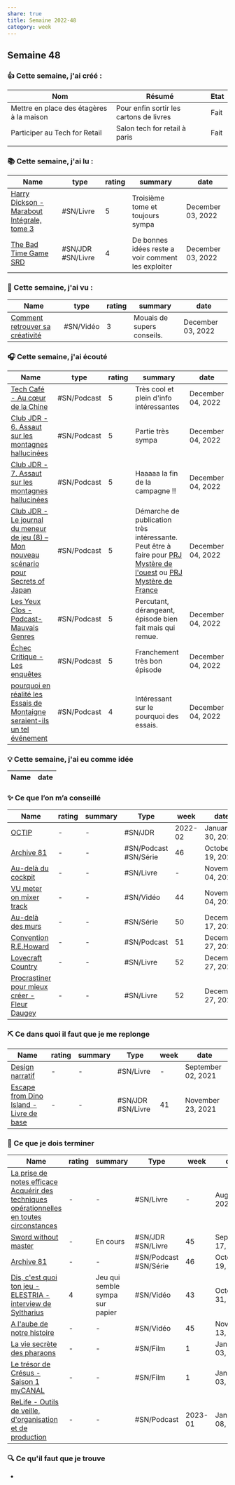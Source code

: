 ```yaml
---
share: true 
title: Semaine 2022-48
category: week
---
```

## Semaine 48

### 👍 **Cette semaine, j'ai créé :**
| Nom                                      | Résumé                                  | Etat |
| ---------------------------------------- | --------------------------------------- | ---- |
| Mettre en place des étagères à la maison | Pour enfin sortir les cartons de livres | Fait |
| Participer au Tech for Retail            | Salon tech for retail à paris           | Fait |
|                                          |                                         |      |

### 📚 Cette semaine, j'ai lu :

| Name                                                                                                                         | type              | rating | summary                                            | date              |
| ---------------------------------------------------------------------------------------------------------------------------- | ----------------- | ------ | -------------------------------------------------- | ----------------- |
| [Harry Dickson - Marabout Intégrale, tome 3](../source/Harry%20Dickson%20-%20Marabout%20Int%C3%A9grale,%20tome%203.md) | #SN/Livre         | 5      | Troisième tome et toujours sympa                   | December 03, 2022 |
| [The Bad Time Game SRD](../source/The%20Bad%20Time%20Game%20SRD.md)    | #SN/JDR #SN/Livre | 4      | De bonnes idées reste a voir comment les exploiter | December 03, 2022 |


### 🍿 Cette semaine, j'ai vu :

| Name                                                                                                   | type      | rating | summary                    | date              |
| ------------------------------------------------------------------------------------------------------ | --------- | ------ | -------------------------- | ----------------- |
| [Comment retrouver sa créativité](../source/Comment%20retrouver%20sa%20cr%C3%A9ativit%C3%A9.md) | #SN/Vidéo | 3      | Mouais de supers conseils. | December 03, 2022 |


### 🎧 Cette semaine, j'ai écouté

| Name                                                                                                                                                                                                                     | type        | rating | summary                                                                                                                   | date              |
| ------------------------------------------------------------------------------------------------------------------------------------------------------------------------------------------------------------------------ | ----------- | ------ | ------------------------------------------------------------------------------------------------------------------------- | ----------------- |
| [Tech Café - Au cœur de la Chine](../source/Tech%20Caf%C3%A9%20-%20Au%20c%C5%93ur%20de%20la%20Chine.md)                                                                                                                         | #SN/Podcast | 5      | Très cool et plein d'info intéressantes                                                                                   | December 04, 2022 |
| [Club JDR - 6. Assaut sur les montagnes hallucinées](../source/Club%20JDR%20-%206.%20Assaut%20sur%20les%20montagnes%20hallucin%C3%A9es.md)                                                                           | #SN/Podcast | 5      | Partie très sympa                                                                                                         | December 04, 2022 |
| [Club JDR - 7. Assaut sur les montagnes hallucinées](../source/Club%20JDR%20-%207.%20Assaut%20sur%20les%20montagnes%20hallucin%C3%A9es.md)                                                                           | #SN/Podcast | 5      | Haaaaa la fin de la campagne !!                                                                                           | December 04, 2022 |
| [Club JDR - Le journal du meneur de jeu (8) – Mon nouveau scénario pour Secrets of Japan](0030%20Ressources/_Sources/podcast/Club%20JDR%20-%20Le%20journal%20du%20meneur%20de%20jeu%20(8)%20%E2%80%93%20Mon%20nouveau%20sc%C3%A9nario%20pour%20Secrets%20of%20Japan.md.md) | #SN/Podcast | 5      | Démarche de publication très intéressante. Peut être à faire pour [PRJ Mystère de l'ouest](PRJ%20Myst%C3%A8re%20de%20l'ouest.md) ou [PRJ Mystère de France](PRJ%20Myst%C3%A8re%20de%20France.md) | December 04, 2022 |
| [Les Yeux Clos - Podcast- Mauvais Genres](../source/Les%20Yeux%20Clos%20-%20Podcast-%20Mauvais%20Genres.md)                                                                                                 | #SN/Podcast | 5      | Percutant, dérangeant, épisode bien fait mais qui remue.                                                                  | December 04, 2022 |
| [Échec Critique - Les enquêtes](../source/%C3%89chec%20Critique%20-%20Les%20enqu%C3%AAtes.md)                                                                                                                     | #SN/Podcast | 5      | Franchement très bon épisode                                                                                              | December 04, 2022 |
| [pourquoi en réalité les Essais de Montaigne seraient-ils un tel événement](../source/pourquoi%20en%20r%C3%A9alit%C3%A9%20les%20Essais%20de%20Montaigne%20seraient-ils%20un%20tel%20%C3%A9v%C3%A9nement.md)                                     | #SN/Podcast | 4      | Intéressant sur le pourquoi des essais.                                                                                   | December 04, 2022 |


### 💡 Cette semaine, j'ai eu comme idée

| Name | date |
| ---- | ---- |


### ✨ Ce que l’on m’a conseillé

| Name                                                                                                                  | rating | summary | Type                  | week    | date              |
| --------------------------------------------------------------------------------------------------------------------- | ------ | ------- | --------------------- | ------- | ----------------- |
| [OCTIP](../source/OCTIP.md)                                                                      | \-     | \-      | #SN/JDR               | 2022-02 | January 30, 2022  |
| [Archive 81](../source/Archive%2081.md)                                                          | \-     | \-      | #SN/Podcast #SN/Série | 46      | October 19, 2022  |
| [Au-delà du cockpit](Au-del%C3%A0%20du%20cockpit.md)                                          | \-     | \-      | #SN/Livre             | \-      | November 04, 2022 |
| [VU meter on mixer track](../source/VU%20meter%20on%20mixer%20track.md)                                | \-     | \-      | #SN/Vidéo             | 44      | November 04, 2022 |
| [Au-delà des murs](../source/Au-del%C3%A0%20des%20murs.md)                                                         | \-     | \-      | #SN/Série             | 50      | December 17, 2022 |
| [Convention R.E.Howard](../source/Convention%20R.E.Howard.md)                                               | \-     | \-      | #SN/Podcast           | 51      | December 27, 2022 |
| [Lovecraft Country](../source/Lovecraft%20Country.md)                                                       | \-     | \-      | #SN/Livre             | 52      | December 27, 2022 |
| [Procrastiner pour mieux créer - Fleur Daugey](../source/Procrastiner%20pour%20mieux%20cr%C3%A9er%20-%20Fleur%20Daugey.md) | \-     | \-      | #SN/Livre             | 52      | December 27, 2022 |


### ⛏️ Ce dans quoi il faut que je me replonge

| Name                                                                                                                   | rating | summary | Type              | week | date               |
| ---------------------------------------------------------------------------------------------------------------------- | ------ | ------- | ----------------- | ---- | ------------------ |
| [Design narratif](Design%20narratif.md)                                                 | \-     | \-      | #SN/Livre         | \-   | September 02, 2021 |
| [Escape from Dino Island - Livre de base](Escape%20from%20Dino%20Island%20-%20Livre%20de%20base.md) | \-     | \-      | #SN/JDR #SN/Livre | 41   | November 23, 2021  |

### 🏁 Ce que je dois terminer

| Name                                                                                                                                                                                                                         | rating | summary                         | Type                  | week    | date               |
| ---------------------------------------------------------------------------------------------------------------------------------------------------------------------------------------------------------------------------- | ------ | ------------------------------- | --------------------- | ------- | ------------------ |
| [La prise de notes efficace Acquérir des techniques opérationnelles en toutes circonstances](La%20prise%20de%20notes%20efficace%20Acqu%C3%A9rir%20des%20techniques%20op%C3%A9rationnelles%20en%20toutes%20circonstances.md) | \-     | \-                              | #SN/Livre             | \-      | August 08, 2022    |
| [Sword without master](../source/Sword%20without%20master.md)                                                                                                                                                   | \-     | En cours                        | #SN/JDR #SN/Livre     | 45      | September 17, 2022 |
| [Archive 81](../source/Archive%2081.md)                                                                                                                                                                 | \-     | \-                              | #SN/Podcast #SN/Série | 46      | October 19, 2022   |
| [Dis, c'est quoi ton jeu - ELESTRIA - interview de Syltharius](../source/Dis,%20c'est%20quoi%20ton%20jeu%20-%20ELESTRIA%20-%20interview%20de%20Syltharius.md)                                                             | 4      | Jeu qui semble sympa sur papier | #SN/Vidéo             | 43      | October 31, 2022   |
| [A l'aube de notre histoire](../source/A%20l'aube%20de%20notre%20histoire.md)                                                                                                                                 | \-     | \-                              | #SN/Vidéo             | 45      | November 13, 2022  |
| [La vie secrète des pharaons](../source/La%20vie%20secr%C3%A8te%20des%20pharaons.md)                                                                                                                                          | \-     | \-                              | #SN/Film              | 1       | January 03, 2023   |
| [Le trésor de Crésus - Saison 1  myCANAL](../source/Le%20tr%C3%A9sor%20de%20Cr%C3%A9sus%20-%20Saison%201%20%20myCANAL.md)                                                                                                                  | \-     | \-                              | #SN/Film              | 1       | January 03, 2023   |
| [ReLife - Outils de veille, d'organisation et de production](../source/ReLife%20-%20Outils%20de%20veille,%20d'organisation%20et%20de%20production.md)                                                                            | \-     | \-                              | #SN/Podcast           | 2023-01 | January 08, 2023   |


### 🔍 Ce qu'il faut que je trouve
- 